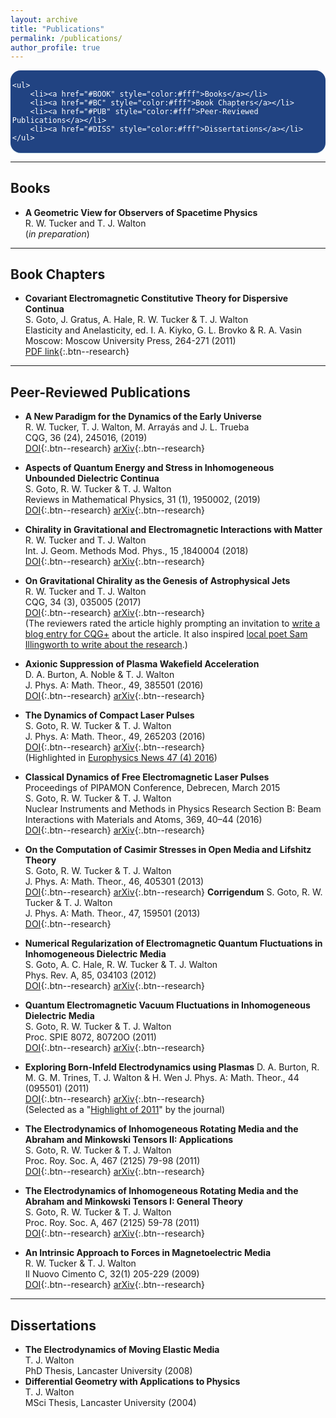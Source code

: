 ```yaml
---
layout: archive
title: "Publications"
permalink: /publications/
author_profile: true
---
```


<style>
.toc--style {
    margin: 0em 0em;
    padding: 0.2em;
    color: #fff;
    text-indent: initial;
    background-color: rgb(33,67,130);
    border-radius: 16px;
    box-shadow: 0 1px 1px rgba(59,156,186,0.25);
}

ol li {
  padding: 10px;
}
</style>

<div class="toc--style">

	<ul>
		<li><a href="#BOOK" style="color:#fff">Books</a></li>
		<li><a href="#BC" style="color:#fff">Book Chapters</a></li>
		<li><a href="#PUB" style="color:#fff">Peer-Reviewed Publications</a></li>
		<li><a href="#DISS" style="color:#fff">Dissertations</a></li>
	</ul>
	
</div>	


---

## <a name="BOOK">Books</a>
* **A Geometric View for Observers of Spacetime Physics**  
R. W. Tucker and T. J. Walton  
(*in preparation*) 

---

## <a name="BC">Book Chapters</a>
* **Covariant Electromagnetic Constitutive Theory for Dispersive Continua**   
S. Goto, J. Gratus, A. Hale, R. W. Tucker & T. J. Walton  
Elasticity and Anelasticity, ed. I. A. Kiyko, G. L. Brovko & R. A. Vasin  
Moscow: Moscow University Press, 264-271 (2011)  
<a href="http://vuz.exponenta.ru/PDF/DNLD/UprandNeupr.pdf">[PDF link](#Buttons){:.btn--research}</a>

--- 

## <a name="PUB">Peer-Reviewed Publications</a>
* **A New Paradigm for the Dynamics of the Early Universe**  
R. W. Tucker, T. J. Walton, M. Arrayás and J. L. Trueba  
CQG, 36 (24), 245016, (2019)  
<a href="https://doi.org/10.1088/1361-6382/ab4ecc">[DOI](#Buttons){:.btn--research}</a>
<a href="https://arxiv.org/abs/1911.00494">[arXiv](#Buttons){:.btn--research}</a>
* **Aspects of Quantum Energy and Stress in Inhomogeneous Unbounded Dielectric Continua**  
S. Goto, R. W. Tucker & T. J. Walton  
Reviews in Mathematical Physics, 31 (1), 1950002, (2019)  
<a href="https://doi.org/10.1142/S0129055X19500028">[DOI](#Buttons){:.btn--research}</a>
<a href="https://arxiv.org/abs/1402.6582">[arXiv](#Buttons){:.btn--research}</a> 
* **Chirality in Gravitational and Electromagnetic Interactions with Matter**  
R. W. Tucker and T. J. Walton  
Int. J. Geom. Methods Mod. Phys., 15 ,1840004 (2018)  
<a href="https://doi.org/10.1142/S0219887818400042">[DOI](#Buttons){:.btn--research}</a>
<a href="https://arxiv.org/abs/1805.08825">[arXiv](#Buttons){:.btn--research}</a>
* **On Gravitational Chirality as the Genesis of Astrophysical Jets**  
R. W. Tucker and T. J. Walton  
CQG, 34 (3), 035005 (2017)  
<a href="https://doi.org/10.1088/1361-6382/aa5325">[DOI](#Buttons){:.btn--research}</a>
<a href="https://arxiv.org/abs/1609.07322">[arXiv](#Buttons){:.btn--research}</a>  
(The reviewers rated the article highly prompting an invitation to [write a blog entry for CQG+](https://cqgplus.com/2017/02/13/pulsed-gravitational-waves/) about the article. It also inspired [local poet Sam Illingworth to write about the research](https://thepoetryofscience.scienceblog.com/457/the-skies-perpetually-revolve-in-vain/).)
* **Axionic Suppression of Plasma Wakefield Acceleration**  
D. A. Burton, A. Noble & T. J. Walton  
J. Phys. A: Math. Theor., 49, 385501 (2016)  
<a href="https://doi.org/10.1088/1751-8113/49/38/385501">[DOI](#Buttons){:.btn--research}</a>
<a href="https://arxiv.org/abs/1507.08858">[arXiv](#Buttons){:.btn--research}</a>
* **The Dynamics of Compact Laser Pulses**  
S. Goto, R. W. Tucker & T. J. Walton  
J. Phys. A: Math. Theor., 49, 265203 (2016)  
<a href="https://doi.org/10.1088/1751-8113/49/26/265203">[DOI](#Buttons){:.btn--research}</a>
<a href="https://arxiv.org/abs/1501.07753">[arXiv](#Buttons){:.btn--research}</a>  
(Highlighted in [Europhysics News 47 (4) 2016](https://www.europhysicsnews.org/articles/epn/pdf/2016/04/epn2016-47-4.pdf))

* **Classical Dynamics of Free Electromagnetic Laser Pulses**  
Proceedings of PIPAMON Conference, Debrecen, March 2015  
S. Goto, R. W. Tucker & T. J. Walton  
Nuclear Instruments and Methods in Physics Research Section B: Beam Interactions with Materials and Atoms, 369, 40–44 (2016)  
<a href="https://doi.org/10.1016/j.nimb.2015.10.002">[DOI](#Buttons){:.btn--research}</a>
<a href="https://arxiv.org/abs/1508.05191">[arXiv](#Buttons){:.btn--research}</a>
* **On the Computation of Casimir Stresses in Open Media and Lifshitz Theory**  
S. Goto, R. W. Tucker & T. J. Walton  
J. Phys. A: Math. Theor., 46, 405301 (2013)  
<a href="https://doi.org/10.1088/1751-8113/46/40/405301">[DOI](#Buttons){:.btn--research}</a>
<a href="https://arxiv.org/abs/1308.2884">[arXiv](#Buttons){:.btn--research}</a> 
**Corrigendum** 
S. Goto, R. W. Tucker & T. J. Walton  
J. Phys. A: Math. Theor., 47, 159501 (2013)  
<a href="https://doi.org/10.1088/1751-8113/47/15/159501">[DOI](#Buttons){:.btn--research}</a>
* **Numerical Regularization of Electromagnetic Quantum Fluctuations in Inhomogeneous Dielectric Media**  
S. Goto, A. C. Hale, R. W. Tucker & T. J. Walton  
Phys. Rev. A, 85, 034103 (2012)  
<a href="https://doi.org/10.1103/PhysRevA.85.034103">[DOI](#Buttons){:.btn--research}</a>
<a href="https://arxiv.org/abs/1201.1160">[arXiv](#Buttons){:.btn--research}</a>
* **Quantum Electromagnetic Vacuum Fluctuations in Inhomogeneous Dielectric Media**  
S. Goto, R. W. Tucker & T. J. Walton  
Proc. SPIE 8072, 80720O (2011)  
<a href="https://doi.org/10.1117/12.886255">[DOI](#Buttons){:.btn--research}</a>
<a href="https://arxiv.org/abs/1107.1521">[arXiv](#Buttons){:.btn--research}</a>
* **Exploring Born-Infeld Electrodynamics using Plasmas**
D. A. Burton, R. M. G. M. Trines, T. J. Walton & H. Wen
J. Phys. A: Math. Theor., 44 (095501) (2011)  
<a href="https://doi.org/10.1088/1751-8113/44/9/095501">[DOI](#Buttons){:.btn--research}</a>
<a href="https://arxiv.org/abs/1006.2246">[arXiv](#Buttons){:.btn--research}</a>  
(Selected as a "[Highlight of 2011](https://iopscience.iop.org/journal/1751-8121/page/Highlights%20of%202011)" by the journal)
* **The Electrodynamics of Inhomogeneous Rotating Media and the Abraham and Minkowski Tensors II: Applications**  
S. Goto, R. W. Tucker & T. J. Walton  
Proc. Roy. Soc. A, 467 (2125) 79-98 (2011)  
<a href="https://doi.org/10.1098/rspa.2010.0111">[DOI](#Buttons){:.btn--research}</a>
<a href="https://arxiv.org/abs/1003.1642">[arXiv](#Buttons){:.btn--research}</a>
* **The Electrodynamics of Inhomogeneous Rotating Media and the Abraham and Minkowski Tensors I: General Theory**  
S. Goto, R. W. Tucker & T. J. Walton  
Proc. Roy. Soc. A, 467 (2125) 59-78 (2011)  
<a href="https://doi.org/10.1098/rspa.2010.0110">[DOI](#Buttons){:.btn--research}</a>
<a href="https://arxiv.org/abs/1003.1637">[arXiv](#Buttons){:.btn--research}</a>
* **An Intrinsic Approach to Forces in Magnetoelectric Media**  
R. W. Tucker & T. J. Walton  
Il Nuovo Cimento C, 32(1) 205-229 (2009)  
<a href="http://dx.doi.org/10.1393/ncc/i2009-10342-7">[DOI](#Buttons){:.btn--research}</a>
<a href="https://arxiv.org/abs/0811.4394">[arXiv](#Buttons){:.btn--research}</a>

--- 

## <a name="DISS">Dissertations</a>

* **The Electrodynamics of Moving Elastic Media**  
T. J. Walton  
PhD Thesis, Lancaster University (2008)  
* **Differential Geometry with Applications to Physics**  
T. J. Walton  
MSci Thesis, Lancaster University (2004)

